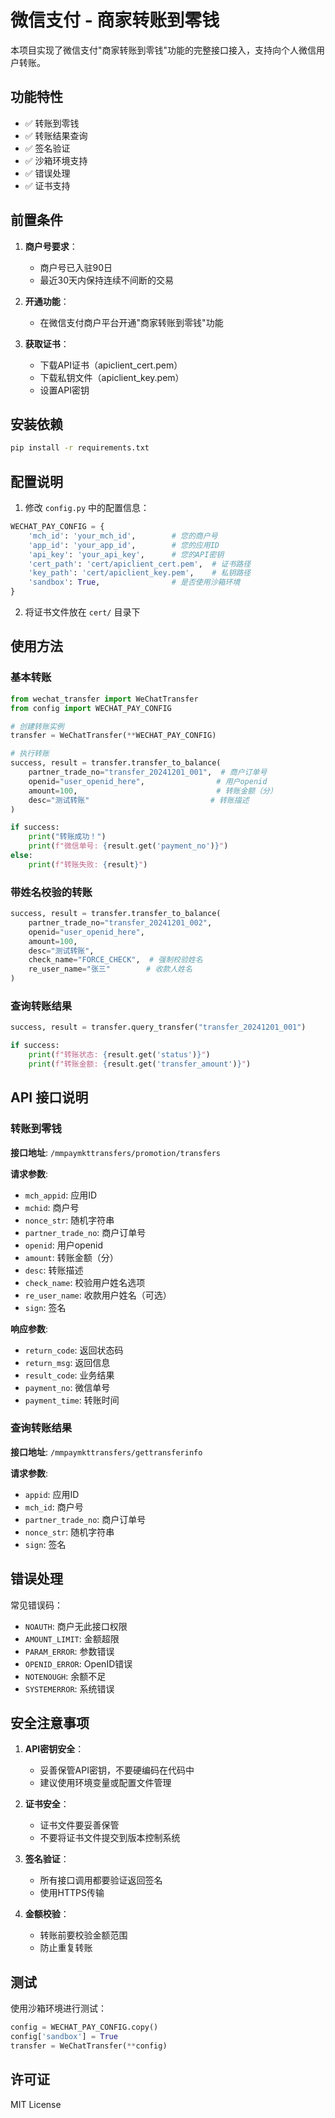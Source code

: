 # 微信支付 - 商家转账到零钱

本项目实现了微信支付"商家转账到零钱"功能的完整接口接入，支持向个人微信用户转账。

## 功能特性

- ✅ 转账到零钱
- ✅ 转账结果查询
- ✅ 签名验证
- ✅ 沙箱环境支持
- ✅ 错误处理
- ✅ 证书支持

## 前置条件

1. **商户号要求**：
   - 商户号已入驻90日
   - 最近30天内保持连续不间断的交易

2. **开通功能**：
   - 在微信支付商户平台开通"商家转账到零钱"功能

3. **获取证书**：
   - 下载API证书（apiclient_cert.pem）
   - 下载私钥文件（apiclient_key.pem）
   - 设置API密钥

## 安装依赖

```bash
pip install -r requirements.txt
```

## 配置说明

1. 修改 `config.py` 中的配置信息：

```python
WECHAT_PAY_CONFIG = {
    'mch_id': 'your_mch_id',        # 您的商户号
    'app_id': 'your_app_id',        # 您的应用ID
    'api_key': 'your_api_key',      # 您的API密钥
    'cert_path': 'cert/apiclient_cert.pem',  # 证书路径
    'key_path': 'cert/apiclient_key.pem',    # 私钥路径
    'sandbox': True,                # 是否使用沙箱环境
}
```

2. 将证书文件放在 `cert/` 目录下

## 使用方法

### 基本转账

```python
from wechat_transfer import WeChatTransfer
from config import WECHAT_PAY_CONFIG

# 创建转账实例
transfer = WeChatTransfer(**WECHAT_PAY_CONFIG)

# 执行转账
success, result = transfer.transfer_to_balance(
    partner_trade_no="transfer_20241201_001",  # 商户订单号
    openid="user_openid_here",                # 用户openid
    amount=100,                               # 转账金额（分）
    desc="测试转账"                           # 转账描述
)

if success:
    print("转账成功！")
    print(f"微信单号: {result.get('payment_no')}")
else:
    print(f"转账失败: {result}")
```

### 带姓名校验的转账

```python
success, result = transfer.transfer_to_balance(
    partner_trade_no="transfer_20241201_002",
    openid="user_openid_here",
    amount=100,
    desc="测试转账",
    check_name="FORCE_CHECK",  # 强制校验姓名
    re_user_name="张三"        # 收款人姓名
)
```

### 查询转账结果

```python
success, result = transfer.query_transfer("transfer_20241201_001")

if success:
    print(f"转账状态: {result.get('status')}")
    print(f"转账金额: {result.get('transfer_amount')}")
```

## API 接口说明

### 转账到零钱

**接口地址**: `/mmpaymkttransfers/promotion/transfers`

**请求参数**:
- `mch_appid`: 应用ID
- `mchid`: 商户号
- `nonce_str`: 随机字符串
- `partner_trade_no`: 商户订单号
- `openid`: 用户openid
- `amount`: 转账金额（分）
- `desc`: 转账描述
- `check_name`: 校验用户姓名选项
- `re_user_name`: 收款用户姓名（可选）
- `sign`: 签名

**响应参数**:
- `return_code`: 返回状态码
- `return_msg`: 返回信息
- `result_code`: 业务结果
- `payment_no`: 微信单号
- `payment_time`: 转账时间

### 查询转账结果

**接口地址**: `/mmpaymkttransfers/gettransferinfo`

**请求参数**:
- `appid`: 应用ID
- `mch_id`: 商户号
- `partner_trade_no`: 商户订单号
- `nonce_str`: 随机字符串
- `sign`: 签名

## 错误处理

常见错误码：

- `NOAUTH`: 商户无此接口权限
- `AMOUNT_LIMIT`: 金额超限
- `PARAM_ERROR`: 参数错误
- `OPENID_ERROR`: OpenID错误
- `NOTENOUGH`: 余额不足
- `SYSTEMERROR`: 系统错误

## 安全注意事项

1. **API密钥安全**：
   - 妥善保管API密钥，不要硬编码在代码中
   - 建议使用环境变量或配置文件管理

2. **证书安全**：
   - 证书文件要妥善保管
   - 不要将证书文件提交到版本控制系统

3. **签名验证**：
   - 所有接口调用都要验证返回签名
   - 使用HTTPS传输

4. **金额校验**：
   - 转账前要校验金额范围
   - 防止重复转账

## 测试

使用沙箱环境进行测试：

```python
config = WECHAT_PAY_CONFIG.copy()
config['sandbox'] = True
transfer = WeChatTransfer(**config)
```

## 许可证

MIT License